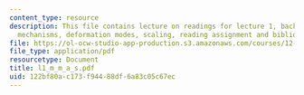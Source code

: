 ```yaml
---
content_type: resource
description: This file contains lecture on readings for lecture 1, background, deformation
  mechanisms, deformation modes, scaling, reading assignment and bibliography.
file: https://ol-ocw-studio-app-production.s3.amazonaws.com/courses/12-524-mechanical-properties-of-rocks-fall-2005/122bf80ac173f94488df6a83c05c67ec_l1_m_m_a_s.pdf
file_type: application/pdf
resourcetype: Document
title: l1_m_m_a_s.pdf
uid: 122bf80a-c173-f944-88df-6a83c05c67ec
---
```

